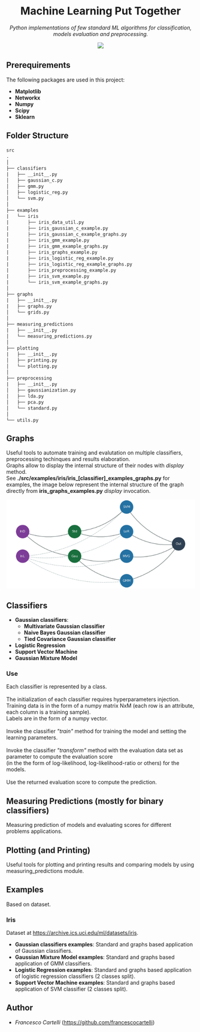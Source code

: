 
<div align="center">
  <h1>Machine Learning Put Together</h1>
  <div align="center"><p><i>Python implementations of few standard ML algorithms for classification, models evaluation and preprocessing.</i></p></div>
  <div align="center">
    <a href="https://www.python.org/"><img src="http://ForTheBadge.com/images/badges/made-with-python.svg"></a>
  </div>
</div>

## Prerequirements   
The following packages are used in this project:  
- **Matplotlib**
- **Networkx**  
- **Numpy**  
- **Scipy**  
- **Sklearn**  
  
## Folder Structure  
```  
src  
.  
│  
├── classifiers  
|   ├── __init__.py  
│   ├── gaussian_c.py  
│   ├── gmm.py  
│   ├── logistic_reg.py  
│   └── svm.py  
│  
├── examples  
|   └── iris  
|       ├── iris_data_util.py  
|       ├── iris_gaussian_c_example.py  
|       ├── iris_gaussian_c_example_graphs.py 
|       ├── iris_gmm_example.py  
|       ├── iris_gmm_example_graphs.py 
|       ├── iris_graphs_example.py  
|       ├── iris_logistic_reg_example.py 
|       ├── iris_logistic_reg_example_graphs.py  
|       ├── iris_preprocessing_example.py  
|       ├── iris_svm_example.py  
|       └── iris_svm_example_graphs.py   
│  
├── graphs  
|   ├── __init__.py  
|   ├── graphs.py  
│   └── grids.py
│ 
├── measuring_predictions  
|   ├── __init__.py  
│   └── measuring_predictions.py  
│  
├── plotting  
|   ├── __init__.py  
│   ├── printing.py  
│   └── plotting.py  
│  
├── preprocessing  
|   ├── __init__.py  
│   ├── gaussianization.py  
│   ├── lda.py  
│   ├── pca.py  
│   └── standard.py
│  
└── utils.py  
```  

## Graphs    
Useful tools to automate training and evalutation on multiple classifiers, preprocessing techinques and results elaboration.<br>
Graphs allow to display the internal structure of their nodes with *display* method.<br>
See **./src/examples/iris/iris_[classifier]_examples_graphs.py** for examples, the image below represent the internal structure of 
the graph directly from **iris_graphs_examples.py** *display* invocation.

![iris graph example](./graph_strucure.png)

## Classifiers  
- **Gaussian classifiers**:  
   - **Multivariate Gaussian classifier**  
   - **Naive Bayes Gaussian classifier**  
   - **Tied Covariance Gaussian classifier**  
- **Logistic Regression**  
- **Support Vector Machine**  
- **Gaussian Mixture Model**  
  
### Use
Each classifier is represented by a class.<br>  
The initialization of each classifier requires hyperparameters injection.  
Training data is in the form of a numpy matrix NxM (each row is an attribute, each column is a training sample).  
Labels are in the form of a numpy vector.<br>  
Invoke the classifier *"train"* method for training the model and setting the learning parameters.<br>  
Invoke the classifier *"transform"* method with the evaluation data set as parameter to compute the evaluation score   
(in the the form of log-likelihood, log-likelihood-ratio or others) for the models.<br>  
Use the returned evaluation score to compute the prediction.  
  
## Measuring Predictions (mostly for binary classifiers)
Measuring prediction of models and evaluating scores for different problems applications.  
  
## Plotting (and Printing)
Useful tools for plotting and printing results and comparing models by using measuring_predictions module.  
  
## Examples  
Based on dataset.  
### Iris  
Dataset at https://archive.ics.uci.edu/ml/datasets/iris.  
- **Gaussian classifiers examples**: Standard and graphs based application of Gaussian classifiers.  
- **Gaussian Mixture Model examples**: Standard and graphs based application of GMM classifiers.   
- **Logistic Regression examples**: Standard and graphs based application of logistic regression classifiers (2 classes split).  
- **Support Vector Machine examples**: Standard and graphs based application of SVM classifier (2 classes split).
  
## Author  
- *Francesco Cartelli* (https://github.com/francescocartelli)
